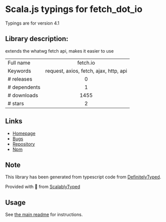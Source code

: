
# Scala.js typings for fetch_dot_io

Typings are for version 4.1

## Library description:
extends the whatwg fetch api, makes it easier to use

|                    |                 |
| ------------------ | :-------------: |
| Full name          | fetch.io |
| Keywords           | request, axios, fetch, ajax, http, api |
| # releases         | 0 |
| # dependents       | 1 |
| # downloads        | 1455 |
| # stars            | 2 |

## Links
- [Homepage](https://github.com/haoxins/fetch.io#readme)
- [Bugs](https://github.com/haoxins/fetch.io/issues)
- [Repository](https://github.com/haoxins/fetch.io)
- [Npm](https://www.npmjs.com/package/fetch.io)
    


## Note
This library has been generated from typescript code from [DefinitelyTyped](https://definitelytyped.org).

Provided with :purple_heart: from [ScalablyTyped](https://github.com/oyvindberg/ScalablyTyped)

## Usage
See [the main readme](../../readme.md) for instructions.


